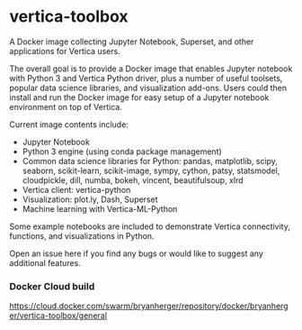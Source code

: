 # vertica-toolbox
A Docker image collecting Jupyter Notebook, Superset, and other applications for Vertica users.

The overall goal is to provide a Docker image that enables Jupyter notebook with Python 3 and Vertica Python driver, plus a number of useful toolsets, popular data science libraries, and visualization add-ons.  Users could then install and run the Docker image for easy setup of a Jupyter notebook environment on top of Vertica.

Current image contents include:
- Jupyter Notebook
- Python 3 engine (using conda package management)
- Common data science libraries for Python: pandas, matplotlib, scipy, seaborn, scikit-learn, scikit-image, sympy, cython, patsy, statsmodel, cloudpickle, dill, numba, bokeh, vincent, beautifulsoup, xlrd
- Vertica client: vertica-python
- Visualization: plot.ly, Dash, Superset
- Machine learning with Vertica-ML-Python

Some example notebooks are included to demonstrate Vertica connectivity, functions, and visualizations in Python.

Open an issue here if you find any bugs or would like to suggest any additional features.

### Docker Cloud build

https://cloud.docker.com/swarm/bryanherger/repository/docker/bryanherger/vertica-toolbox/general
